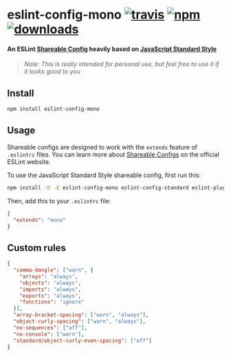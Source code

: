 # eslint-config-mono [![travis][travis-image]][travis-url] [![npm][npm-image]][npm-url] [![downloads][downloads-image]][downloads-url]

[travis-image]: https://img.shields.io/travis/monojack/eslint-config-mono/master.svg
[travis-url]: https://travis-ci.org/monojack/eslint-config-mono
[npm-image]: https://img.shields.io/npm/v/eslint-config-mono.svg
[npm-url]: https://npmjs.org/package/eslint-config-mono
[downloads-image]: https://img.shields.io/npm/dm/eslint-config-mono.svg
[downloads-url]: https://npmjs.org/package/eslint-config-mono

#### An ESLint [Shareable Config](http://eslint.org/docs/developer-guide/shareable-configs) heavily based on [JavaScript Standard Style](http://standardjs.com)

>*Note: This is really intended for personal use, but feel free to use it if it looks good to you*

## Install

```bash
npm install eslint-config-mono
```

## Usage

Shareable configs are designed to work with the `extends` feature of `.eslintrc` files.
You can learn more about
[Shareable Configs](http://eslint.org/docs/developer-guide/shareable-configs) on the
official ESLint website.

To use the JavaScript Standard Style shareable config, first run this:

```bash
npm install -D -E eslint-config-mono eslint-config-standard eslint-plugin-standard eslint-plugin-promise eslint-plugin-import eslint-plugin-node
```

Then, add this to your `.eslintrc` file:

```json
{
  "extends": "mono"
}
```

## Custom rules

```json
{
  "comma-dangle": ["warn", {
    "arrays": "always",
    "objects": "always",
    "imports": "always",
    "exports": "always",
    "functions": "ignore"
  }],
  "array-bracket-spacing": ["warn", "always"],
  "object-curly-spacing": ["warn", "always"],
  "no-sequences": ["off"],
  "no-console": ["warn"],
  "standard/object-curly-even-spacing": ["off"]
}
```
